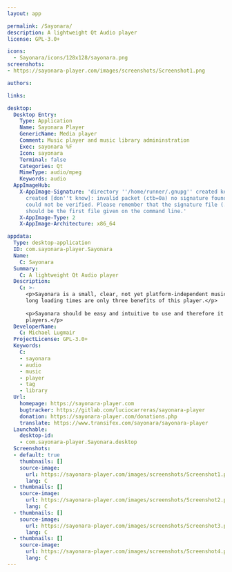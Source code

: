 ```yaml
---
layout: app

permalink: /Sayonara/
description: A lightweight Qt Audio player
license: GPL-3.0+

icons:
  - Sayonara/icons/128x128/sayonara.png
screenshots:
- https://sayonara-player.com/images/screenshots/Screenshot1.png

authors:

links:

desktop:
  Desktop Entry:
    Type: Application
    Name: Sayonara Player
    GenericName: Media player
    Comment: Music player and music library admininstration
    Exec: sayonara %F
    Icon: sayonara
    Terminal: false
    Categories: Qt
    MimeType: audio/mpeg
    Keywords: audio
  AppImageHub:
    X-AppImage-Signature: 'directory ''/home/runner/.gnupg'' created keybox ''/home/runner/.gnupg/pubring.kbx''
      created [don''t know]: invalid packet (ctb=0a) no signature found the signature
      could not be verified. Please remember that the signature file (.sig or .asc)
      should be the first file given on the command line.'
    X-AppImage-Type: 2
    X-AppImage-Architecture: x86_64

appdata:
  Type: desktop-application
  ID: com.sayonara-player.Sayonara
  Name:
    C: Sayonara
  Summary:
    C: A lightweight Qt Audio player
  Description:
    C: >-
      <p>Sayonara is a small, clear, not yet platform-independent music player. Low CPU usage, low memory consumption and no
      long loading times are only three benefits of this player.</p>
  
      <p>Sayonara should be easy and intuitive to use and therefore it should be able to compete with the most popular music
      players.</p>
  DeveloperName:
    C: Michael Lugmair
  ProjectLicense: GPL-3.0+
  Keywords:
    C:
    - sayonara
    - audio
    - music
    - player
    - tag
    - library
  Url:
    homepage: https://sayonara-player.com
    bugtracker: https://gitlab.com/luciocarreras/sayonara-player
    donation: https://sayonara-player.com/donations.php
    translate: https://www.transifex.com/sayonara/sayonara-player
  Launchable:
    desktop-id:
    - com.sayonara-player.Sayonara.desktop
  Screenshots:
  - default: true
    thumbnails: []
    source-image:
      url: https://sayonara-player.com/images/screenshots/Screenshot1.png
      lang: C
  - thumbnails: []
    source-image:
      url: https://sayonara-player.com/images/screenshots/Screenshot2.png
      lang: C
  - thumbnails: []
    source-image:
      url: https://sayonara-player.com/images/screenshots/Screenshot3.png
      lang: C
  - thumbnails: []
    source-image:
      url: https://sayonara-player.com/images/screenshots/Screenshot4.png
      lang: C
---
```

